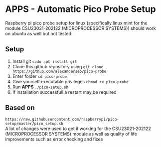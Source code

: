 # APPS - Automatic Pico Probe Setup
Raspberry pi pico probe setup for linux (specifically linux mint for the module CSU23021-202122 (MICROPROCESSOR SYSTEMS))
should work on ubuntu as well but not tested

## Setup 
1. Install git ``sudo apt install git``
2. Clone this github repository using 
  ``git clone https://github.com/alexandersep/pico-probe``
3. Enter folder ``cd pico-probe``
4. Give yourself executable privileges ``chmod +x pico-probe``
5. Run **APPS** ``./pico-setup.sh``
6. If installation successfull a restart may be required

## Based on
``https://raw.githubusercontent.com/raspberrypi/pico-setup/master/pico_setup.sh``  
A lot of changes were used to get it working for the CSU23021-202122 (MICROPROCESSOR SYSTEMS) module
as well as quality of life improvements such as error checking and fixes
